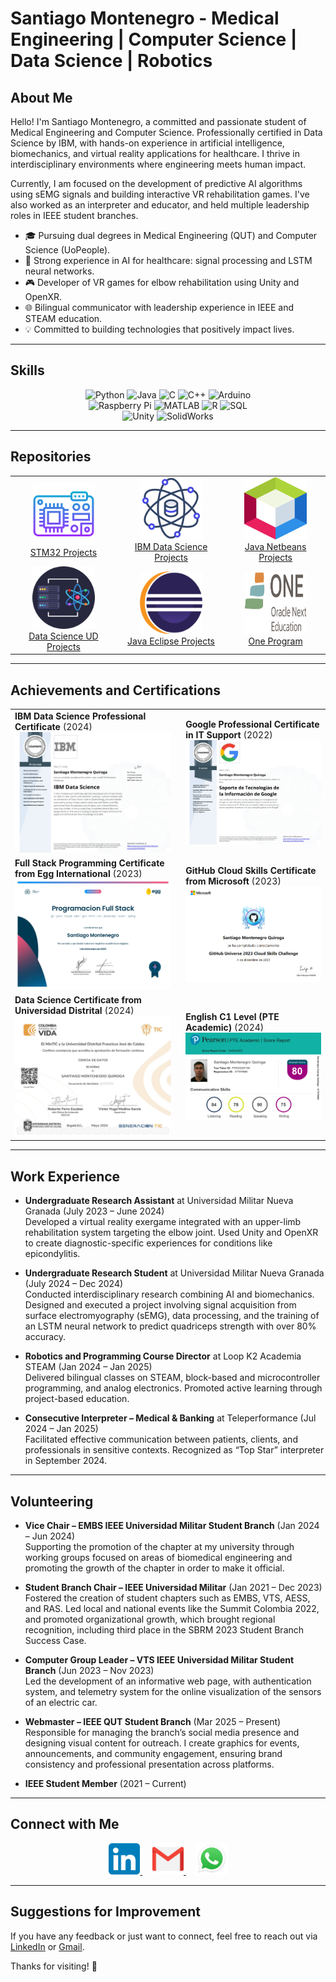 # Santiago Montenegro - Medical Engineering | Computer Science | Data Science | Robotics

## About Me

Hello! I'm Santiago Montenegro, a committed and passionate student of Medical Engineering and Computer Science. Professionally certified in Data Science by IBM, with hands-on experience in artificial intelligence, biomechanics, and virtual reality applications for healthcare. I thrive in interdisciplinary environments where engineering meets human impact.

Currently, I am focused on the development of predictive AI algorithms using sEMG signals and building interactive VR rehabilitation games. I've also worked as an interpreter and educator, and held multiple leadership roles in IEEE student branches.

- 🎓 Pursuing dual degrees in Medical Engineering (QUT) and Computer Science (UoPeople).
- 🤖 Strong experience in AI for healthcare: signal processing and LSTM neural networks.
- 🎮 Developer of VR games for elbow rehabilitation using Unity and OpenXR.
- 🌐 Bilingual communicator with leadership experience in IEEE and STEAM education.
- 💡 Committed to building technologies that positively impact lives.

---

## Skills

<div align="center">
  <img src="https://img.shields.io/badge/Python-blue?logo=python&logoColor=white" alt="Python" title="Python">
  <img src="https://img.shields.io/badge/Java-orange?logo=java&logoColor=white" alt="Java" title="Java">
  <img src="https://img.shields.io/badge/C-blue?logo=c&logoColor=white" alt="C" title="C">
  <img src="https://img.shields.io/badge/C++-blue?logo=c%2B%2B&logoColor=white" alt="C++" title="C++">
  <img src="https://img.shields.io/badge/Arduino-blue?logo=arduino&logoColor=white" alt="Arduino" title="Arduino">
  <br>
  <img src="https://img.shields.io/badge/RaspberryPi-red?logo=raspberrypi&logoColor=white" alt="Raspberry Pi" title="Raspberry Pi">
  <img src="https://img.shields.io/badge/MATLAB-orange?logo=mathworks&logoColor=white" alt="MATLAB" title="MATLAB">
  <img src="https://img.shields.io/badge/R-blue?logo=r&logoColor=white" alt="R" title="R">
  <img src="https://img.shields.io/badge/SQL-blue?logo=postgresql&logoColor=white" alt="SQL" title="SQL">
  <br>
  <img src="https://img.shields.io/badge/Unity-black?logo=unity&logoColor=white" alt="Unity" title="Unity">
  <img src="https://img.shields.io/badge/SolidWorks-red?logo=solidworks&logoColor=white" alt="SolidWorks" title="SolidWorks">
</div>

---

## Repositories

<div align="center">
  <table>
    <tr>
      <td align="center">
        <a href="https://github.com/Black-Mount/STM32-Projects">
          <img src="https://github.com/Black-Mount/Varios/blob/main/stm32.png" width="100" height="100" alt="STM32 Projects Image">
          <br>STM32 Projects
        </a>
      </td>
      <td align="center">
        <a href="https://github.com/Black-Mount/IBM-DataScience">
          <img src="https://github.com/Black-Mount/Varios/blob/main/data%20ibm.png" width="100" height="100" alt="IBM Data Science Image">
          <br>IBM Data Science Projects
        </a>
      </td>
      <td align="center">
        <a href="https://github.com/Black-Mount/Java-Netbeans">
          <img src="https://github.com/Black-Mount/Varios/blob/main/NetBeans-Logo.wine.png" width="100" height="100" alt="Java Netbeans Image">
          <br>Java Netbeans Projects
        </a>
      </td>
    </tr>
    <tr>
      <td align="center">
        <a href="https://github.com/Black-Mount/Data-ScienceUD">
          <img src="https://github.com/Black-Mount/Varios/blob/main/data%20ud.png" width="100" height="100" alt="Data Science UD Image">
          <br>Data Science UD Projects
        </a>
      </td>
      <td align="center">
        <a href="https://github.com/Black-Mount/Java-Eclipse">
          <img src="https://github.com/Black-Mount/Varios/blob/main/eclipse%20logo.png" width="100" height="100" alt="Java Eclipse Image">
          <br>Java Eclipse Projects
        </a>
      </td>
      <td align="center">
        <a href="https://github.com/Black-Mount/One_Program">
          <img src="https://github.com/Black-Mount/Varios/blob/main/ONE_logo_rgb.png" width="100" height="100" alt="One Program Image">
          <br>One Program
        </a>
      </td>
    </tr>
  </table>
</div>

---

## Achievements and Certifications

<div align="center">
  <table>
    <tr>
      <td>
        <strong>IBM Data Science Professional Certificate</strong> (2024)
        <br>
        <a href="https://www.coursera.org/account/accomplishments/specialization/G2XF7F932FPL">
          <img src="https://github.com/Black-Mount/Varios/blob/main/IBM%20certificate.jpg" alt="IBM Data Science Certificate" width="250">
        </a>
      </td>
      <td>
        <strong>Google Professional Certificate in IT Support</strong> (2022)
        <br>
        <a href="https://www.coursera.org/account/accomplishments/specialization/5RJ2A2XYVHAL">
          <img src="https://github.com/Black-Mount/Varios/blob/main/IT%20certificate.jpg" alt="Google IT Support Certificate" width="250">
        </a>
      </td>
    </tr>
    <tr>
      <td>
        <strong>Full Stack Programming Certificate from Egg International</strong> (2023)
        <br>
        <a href="https://egg-csv-bulk-certificates-prod.s3.amazonaws.com/certificates/64124f32d1b81e553168b7a0-1701739163990.pdf">
          <img src="https://github.com/Black-Mount/Varios/blob/main/full%20stack%20certificate.jpg" alt="Full Stack Programming Certificate" width="250">
        </a>
      </td>
      <td>
        <strong>GitHub Cloud Skills Certificate from Microsoft</strong> (2023)
        <br>
        <a href="https://learn.microsoft.com/api/achievements/share/es-mx/SantiagoMontenegroQuiroga-6081/QD9K35LE?sharingId=AA9B2F3490F29402">
          <img src="https://github.com/Black-Mount/Varios/blob/main/github%20universe.png" alt="GitHub Cloud Skills Certificate" width="250">
        </a>
      </td>
    </tr>
    <tr>
      <td>
        <strong>Data Science Certificate from Universidad Distrital</strong> (2024)
        <br>
        <a href="https://github.com/Black-Mount/Varios/blob/main/ud%20certificate.jpg">
          <img src="https://github.com/Black-Mount/Varios/blob/main/ud%20certificate.jpg" alt="Data Science Certificate" width="250">
        </a>
      </td>
      <td>
        <strong>English C1 Level (PTE Academic)</strong> (2024)
        <br>
        <a href="https://github.com/Black-Mount/Varios/blob/main/pte%20certificate.png">
          <img src="https://github.com/Black-Mount/Varios/blob/main/pte%20certificate.png" alt="English C1 Level Certificate" width="250">
        </a>
      </td>
    </tr>
  </table>
</div>

---

## Work Experience

- **Undergraduate Research Assistant** at Universidad Militar Nueva Granada (July 2023 – June 2024)  
  Developed a virtual reality exergame integrated with an upper-limb rehabilitation system targeting the elbow joint. Used Unity and OpenXR to create diagnostic-specific experiences for conditions like epicondylitis.

- **Undergraduate Research Student** at Universidad Militar Nueva Granada (July 2024 – Dec 2024)  
  Conducted interdisciplinary research combining AI and biomechanics. Designed and executed a project involving signal acquisition from surface electromyography (sEMG), data processing, and the training of an LSTM neural network to predict quadriceps strength with over 80% accuracy.

- **Robotics and Programming Course Director** at Loop K2 Academia STEAM (Jan 2024 – Jan 2025)  
  Delivered bilingual classes on STEAM, block-based and microcontroller programming, and analog electronics. Promoted active learning through project-based education.

- **Consecutive Interpreter – Medical & Banking** at Teleperformance (Jul 2024 – Jan 2025)  
  Facilitated effective communication between patients, clients, and professionals in sensitive contexts. Recognized as “Top Star” interpreter in September 2024.

---

## Volunteering

- **Vice Chair – EMBS IEEE Universidad Militar Student Branch** (Jan 2024 – Jun 2024)  
  Supporting the promotion of the chapter at my university through working groups focused on areas of biomedical engineering and promoting the growth of the chapter in order to make it official.

- **Student Branch Chair – IEEE Universidad Militar** (Jan 2021 – Dec 2023)  
  Fostered the creation of student chapters such as EMBS, VTS, AESS, and RAS. Led local and national events like the Summit Colombia 2022, and promoted organizational growth, which brought regional recognition, including third place in the SBRM 2023 Student Branch Success Case.

- **Computer Group Leader – VTS IEEE Universidad Militar Student Branch** (Jun 2023 – Nov 2023)  
  Led the development of an informative web page, with authentication system, and telemetry system for the online visualization of the sensors of an electric car.

- **Webmaster – IEEE QUT Student Branch** (Mar 2025 – Present)  
  Responsible for managing the branch’s social media presence and designing visual content for outreach. I create graphics for events, announcements, and community engagement, ensuring brand consistency and professional presentation across platforms.

- **IEEE Student Member** (2021 – Current)

---

## Connect with Me

<div align="center">
  <a href="https://www.linkedin.com/in/santiago-montenegro-quiroga-609b07201">
    <img src="https://github.com/Black-Mount/Varios/blob/main/LinkedIn_icon.svg.png" width="50" height="50" alt="LinkedIn">
  </a>
  &nbsp;&nbsp;&nbsp;
  <a href="mailto:ing.montenegro@ieee.org">
    <img src="https://github.com/Black-Mount/Varios/blob/main/gmail.png" width="50" height="50" alt="Gmail">
  </a>
  &nbsp;&nbsp;&nbsp;
  <a href="https://wa.link/pio3t6">
    <img src="https://github.com/Black-Mount/Varios/blob/main/WhatsApp_icon.png" width="50" height="50" alt="WhatsApp">
  </a>
</div>

---

## Suggestions for Improvement

If you have any feedback or just want to connect, feel free to reach out via [LinkedIn](https://www.linkedin.com/in/santiago-montenegro-quiroga-609b07201) or [Gmail](mailto:ing.montenegro@ieee.org).

Thanks for visiting! 🚀
